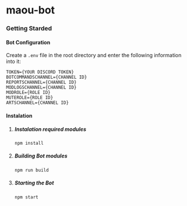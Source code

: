 # maou-bot

### Getting Starded

#### Bot Configuration
Create a `.env` file in the root directory and enter the following information into it:
```
TOKEN={YOUR DISCORD TOKEN}
BOTCOMMANDSCHANNEL={CHANNEL ID}
REPORTSCHANNEL={CHANNEL ID}
MODLOGSCHANNEL={CHANNEL ID}
MODROLE={ROLE ID}
MUTEROLE={ROLE ID}
ARTSCHANNEL={CHANNEL ID}
```

#### Instalation
1. ##### Instalation required modules
    `npm install`
    
2. ##### Building Bot modules
    `npm run build`
    
3. ##### Starting the Bot
    `npm start`
